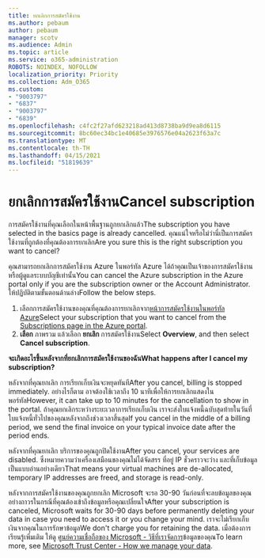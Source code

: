 ```yaml
---
title: ยกเลิกการสมัครใช้งาน
ms.author: pebaum
author: pebaum
manager: scotv
ms.audience: Admin
ms.topic: article
ms.service: o365-administration
ROBOTS: NOINDEX, NOFOLLOW
localization_priority: Priority
ms.collection: Adm_O365
ms.custom:
- "9003797"
- "6837"
- "9003797"
- "6839"
ms.openlocfilehash: c4fc2f27afd623218ad413d8738ba9d9ea8d6115
ms.sourcegitcommit: 8bc60ec34bc1e40685e3976576e04a2623f63a7c
ms.translationtype: MT
ms.contentlocale: th-TH
ms.lasthandoff: 04/15/2021
ms.locfileid: "51819639"
---
```

# <a name="cancel-subscription"></a><span data-ttu-id="c22d7-102">ยกเลิกการสมัครใช้งาน</span><span class="sxs-lookup"><span data-stu-id="c22d7-102">Cancel subscription</span></span>

<span data-ttu-id="c22d7-103">การสมัครใช้งานที่คุณเลือกในหน้าพื้นฐานถูกยกเลิกแล้ว</span><span class="sxs-lookup"><span data-stu-id="c22d7-103">The subscription you have selected in the basics page is already cancelled.</span></span> <span data-ttu-id="c22d7-104">คุณแน่ใจหรือไม่ว่านี่เป็นการสมัครใช้งานที่ถูกต้องที่คุณต้องการยกเลิก</span><span class="sxs-lookup"><span data-stu-id="c22d7-104">Are you sure this is the right subscription you want to cancel?</span></span>

<span data-ttu-id="c22d7-105">คุณสามารถยกเลิกการสมัครใช้งาน Azure ในพอร์ทัล Azure ได้ถ้าคุณเป็นเจ้าของการสมัครใช้งานหรือผู้ดูแลระบบบัญชีเท่านั้น</span><span class="sxs-lookup"><span data-stu-id="c22d7-105">You can cancel the Azure subscription in the Azure portal only if you are the subscription owner or the Account Administrator.</span></span> <span data-ttu-id="c22d7-106">ให้ปฏิบัติตามขั้นตอนด้านล่าง</span><span class="sxs-lookup"><span data-stu-id="c22d7-106">Follow the below steps.</span></span>

1. <span data-ttu-id="c22d7-107">เลือกการสมัครใช้งานของคุณที่คุณต้องการยกเลิกจาก[หน้าการสมัครใช้งานในพอร์ทัล Azure](https://ms.portal.azure.com/#blade/Microsoft_Azure_Billing/SubscriptionsBlade)</span><span class="sxs-lookup"><span data-stu-id="c22d7-107">Select your subscription that you want to cancel from the [Subscriptions page in the Azure portal](https://ms.portal.azure.com/#blade/Microsoft_Azure_Billing/SubscriptionsBlade).</span></span>
2. <span data-ttu-id="c22d7-108">**เลือก** ภาพรวม แล้วเลือก **ยกเลิก** การสมัครใช้งาน</span><span class="sxs-lookup"><span data-stu-id="c22d7-108">Select **Overview**, and then select **Cancel subscription**.</span></span>

<span data-ttu-id="c22d7-109">**จะเกิดอะไรขึ้นหลังจากที่ยกเลิกการสมัครใช้งานของฉัน**</span><span class="sxs-lookup"><span data-stu-id="c22d7-109">**What happens after I cancel my subscription?**</span></span>

<span data-ttu-id="c22d7-110">หลังจากที่คุณยกเลิก การเรียกเก็บเงินจะหยุดทันที</span><span class="sxs-lookup"><span data-stu-id="c22d7-110">After you cancel, billing is stopped immediately.</span></span> <span data-ttu-id="c22d7-111">อย่างไรก็ตาม อาจต้องใช้เวลาถึง 10 นาทีเพื่อให้การยกเลิกแสดงในพอร์ทัล</span><span class="sxs-lookup"><span data-stu-id="c22d7-111">However, it can take up to 10 minutes for the cancellation to show in the portal.</span></span> <span data-ttu-id="c22d7-112">ถ้าคุณยกเลิกระหว่างระยะเวลาการเรียกเก็บเงิน เราจะส่งใบแจ้งหนี้ฉบับสุดท้ายในวันที่ใบแจ้งหนี้ทั่วไปของคุณหลังจากถึงช่วงเวลาสิ้นสุด</span><span class="sxs-lookup"><span data-stu-id="c22d7-112">If you cancel in the middle of a billing period, we send the final invoice on your typical invoice date after the period ends.</span></span>

<span data-ttu-id="c22d7-113">หลังจากที่คุณยกเลิก บริการของคุณถูกปิดใช้งาน</span><span class="sxs-lookup"><span data-stu-id="c22d7-113">After you cancel, your services are disabled.</span></span> <span data-ttu-id="c22d7-114">ซึ่งหมายความว่าเครื่องเสมือนของคุณไม่ได้จัดสรร ที่อยู่ IP ชั่วคราวจะว่าง และที่เก็บข้อมูลเป็นแบบอ่านอย่างเดียว</span><span class="sxs-lookup"><span data-stu-id="c22d7-114">That means your virtual machines are de-allocated, temporary IP addresses are freed, and storage is read-only.</span></span>

<span data-ttu-id="c22d7-115">หลังจากการสมัครใช้งานของคุณถูกยกเลิก Microsoft จะรอ 30-90 วันก่อนที่จะลบข้อมูลของคุณอย่างถาวรในกรณีที่คุณต้องเข้าถึงข้อมูลหรือคุณเปลี่ยนใจ</span><span class="sxs-lookup"><span data-stu-id="c22d7-115">After your subscription is canceled, Microsoft waits for 30-90 days before permanently deleting your data in case you need to access it or you change your mind.</span></span> <span data-ttu-id="c22d7-116">เราจะไม่เรียกเก็บเงินจากคุณในการรักษาข้อมูล</span><span class="sxs-lookup"><span data-stu-id="c22d7-116">We don't charge you for retaining the data.</span></span> <span data-ttu-id="c22d7-117">เมื่อต้องการเรียนรู้เพิ่มเติม ให้ดู [ศูนย์ความเชื่อถือของ Microsoft - วิธีที่เราจัดการ](https://www.microsoft.com/trust-center/privacy/data-management#leave)ข้อมูลของคุณ</span><span class="sxs-lookup"><span data-stu-id="c22d7-117">To learn more, see [Microsoft Trust Center - How we manage your data](https://www.microsoft.com/trust-center/privacy/data-management#leave).</span></span>

